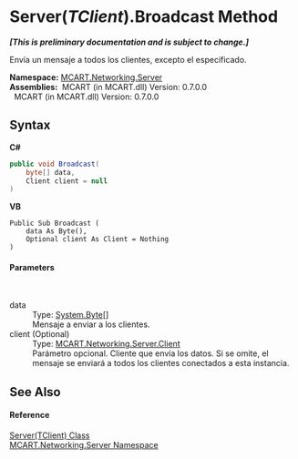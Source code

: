 # Server(*TClient*).Broadcast Method 
 _**\[This is preliminary documentation and is subject to change.\]**_

Envía un mensaje a todos los clientes, excepto el especificado.

**Namespace:**&nbsp;<a href="720af18e-2a17-584a-1ca8-e0e39906cbff">MCART.Networking.Server</a><br />**Assemblies:**&nbsp;&nbsp;MCART (in MCART.dll) Version: 0.7.0.0<br />&nbsp;&nbsp;MCART (in MCART.dll) Version: 0.7.0.0<br />

## Syntax

**C#**<br />
``` C#
public void Broadcast(
	byte[] data,
	Client client = null
)
```

**VB**<br />
``` VB
Public Sub Broadcast ( 
	data As Byte(),
	Optional client As Client = Nothing
)
```


#### Parameters
&nbsp;<dl><dt>data</dt><dd>Type: <a href="http://msdn2.microsoft.com/es-es/library/yyb1w04y" target="_blank">System.Byte</a>[]<br />Mensaje a enviar a los clientes.</dd><dt>client (Optional)</dt><dd>Type: <a href="192fdf1f-b8af-3ec9-0055-92ff0e690de3">MCART.Networking.Server.Client</a><br />Parámetro opcional. Cliente que envía los datos. Si se omite, el mensaje se enviará a todos los clientes conectados a esta instancia.</dd></dl>

## See Also


#### Reference
<a href="6fa3083a-c860-4cc8-7bad-c8d06352c50b">Server(TClient) Class</a><br /><a href="720af18e-2a17-584a-1ca8-e0e39906cbff">MCART.Networking.Server Namespace</a><br />